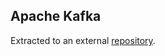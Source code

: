 ## Apache Kafka

Extracted to an external [repository](https://github.com/MislavJaksic/Kafka-In-Theory-And-Practice).
